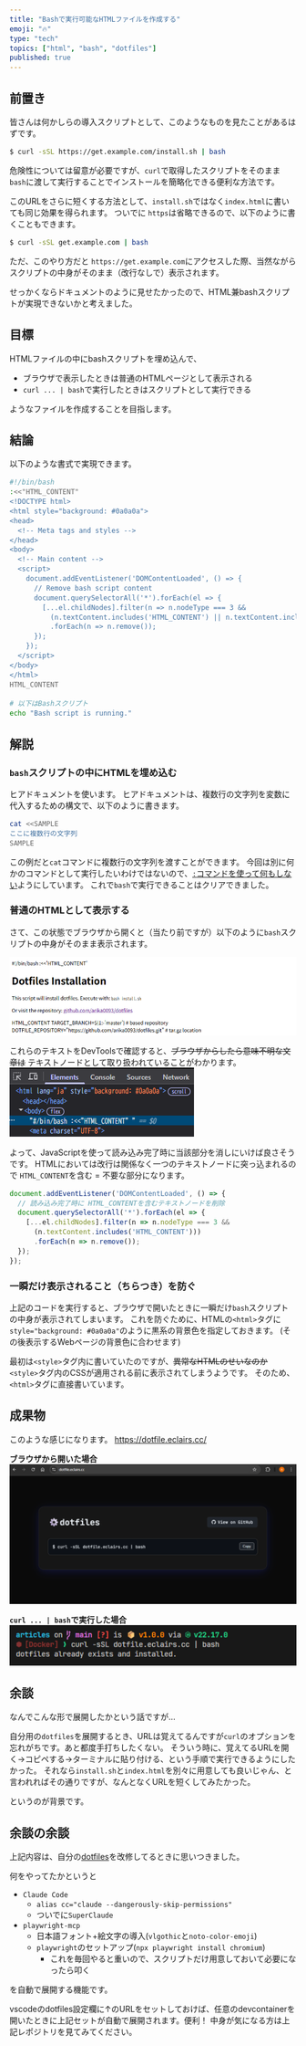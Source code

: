 ```yaml
---
title: "Bashで実行可能なHTMLファイルを作成する"
emoji: "🔥"
type: "tech"
topics: ["html", "bash", "dotfiles"]
published: true
---
```


## 前置き
皆さんは何かしらの導入スクリプトとして、このようなものを見たことがあるはずです。

```bash
$ curl -sSL https://get.example.com/install.sh | bash
```

危険性については留意が必要ですが、`curl`で取得したスクリプトをそのまま`bash`に渡して実行することでインストールを簡略化できる便利な方法です。

このURLをさらに短くする方法として、`install.sh`ではなく`index.html`に書いても同じ効果を得られます。
ついでに `https`は省略できるので、以下のように書くこともできます。

```bash
$ curl -sSL get.example.com | bash
```

ただ、このやり方だと `https://get.example.com`にアクセスした際、当然ながらスクリプトの中身がそのまま（改行なしで）表示されます。

せっかくならドキュメントのように見せたかったので、HTML兼bashスクリプトが実現できないかと考えました。

## 目標
HTMLファイルの中にbashスクリプトを埋め込んで、

* ブラウザで表示したときは普通のHTMLページとして表示される
* `curl ... | bash`で実行したときはスクリプトとして実行できる

ようなファイルを作成することを目指します。

## 結論
以下のような書式で実現できます。

```bash
#!/bin/bash
:<<"HTML_CONTENT"
<!DOCTYPE html>
<html style="background: #0a0a0a">
<head>
  <!-- Meta tags and styles -->
</head>
<body>
  <!-- Main content -->
  <script>
    document.addEventListener('DOMContentLoaded', () => {
      // Remove bash script content
      document.querySelectorAll('*').forEach(el => {
        [...el.childNodes].filter(n => n.nodeType === 3 && 
          (n.textContent.includes('HTML_CONTENT') || n.textContent.includes('#!/bin/bash')))
          .forEach(n => n.remove());
      });
    });
  </script>
</body>
</html>
HTML_CONTENT

# 以下はBashスクリプト
echo "Bash script is running."
```

## 解説
### `bash`スクリプトの中にHTMLを埋め込む
ヒアドキュメントを使います。
ヒアドキュメントは、複数行の文字列を変数に代入するための構文で、以下のように書きます。
```bash
cat <<SAMPLE
ここに複数行の文字列
SAMPLE
```

この例だと`cat`コマンドに複数行の文字列を渡すことができます。
今回は別に何かのコマンドとして実行したいわけではないので、[`:`コマンドを使って何もしない](https://qiita.com/xtetsuji/items/381dc17241bda548045d)ようにしています。
これで`bash`で実行できることはクリアできました。

### 普通のHTMLとして表示する
さて、この状態でブラウザから開くと（当たり前ですが）以下のように`bash`スクリプトの中身がそのまま表示されます。

![](/images/20250627/dotfile-html-2.png)

これらのテキストをDevToolsで確認すると、~~ブラウザからしたら意味不明な文章は~~ テキストノードとして取り扱われていることがわかります。
![DevTools](/images/20250627/bash-devtool.png)

よって、JavaScriptを使って読み込み完了時に当該部分を消しにいけば良さそうです。
HTMLにおいては改行は関係なく一つのテキストノードに突っ込まれるので
`HTML_CONTENT`を含む = 不要な部分になります。

```js
document.addEventListener('DOMContentLoaded', () => {
  // 読み込み完了時に HTML_CONTENTを含むテキストノードを削除
  document.querySelectorAll('*').forEach(el => {
    [...el.childNodes].filter(n => n.nodeType === 3 && 
      (n.textContent.includes('HTML_CONTENT')))
      .forEach(n => n.remove());
  });
});
```

### 一瞬だけ表示されること（ちらつき）を防ぐ
上記のコードを実行すると、ブラウザで開いたときに一瞬だけ`bash`スクリプトの中身が表示されてしまいます。
これを防ぐために、HTMLの`<html>`タグに`style="background: #0a0a0a"`のように黒系の背景色を指定しておきます。
(その後表示するWebページの背景色に合わせます)

最初は`<style>`タグ内に書いていたのですが、~~異常なHTMLのせいなのか~~ `<style>`タグ内のCSSが適用される前に表示されてしまうようです。
そのため、`<html>`タグに直接書いています。

## 成果物
このような感じになります。
https://dotfile.eclairs.cc/

**ブラウザから開いた場合**
![](/images/20250627/dotfile-html-3.png)

**`curl ... | bash`で実行した場合**
![](/images/20250627/dotfile-html-4.png)

## 余談
なんでこんな形で展開したかという話ですが…

自分用の`dotfiles`を展開するとき、URLは覚えてるんですが`curl`のオプションを忘れがちです。あと都度手打ちしたくない。
そういう時に、覚えてるURLを開く→コピペする→ターミナルに貼り付ける、という手順で実行できるようにしたかった。
それなら`install.sh`と`index.html`を別々に用意しても良いじゃん、と言われればその通りですが、なんとなくURLを短くしてみたかった。

というのが背景です。

## 余談の余談
上記内容は、自分の[dotfiles](https://github.com/arika0093/dotfiles)を改修してるときに思いつきました。

何をやってたかというと
* `Claude Code`
	* `alias cc="claude --dangerously-skip-permissions"`
	* ついでに`SuperClaude`
* `playwright-mcp`
	* 日本語フォント+絵文字の導入(`vlgothic`と`noto-color-emoji`)
	* `playwright`のセットアップ(`npx playwright install chromium`)
		* これを毎回やると重いので、スクリプトだけ用意しておいて必要になったら叩く

を自動で展開する機能です。

vscodeのdotfiles設定欄に↑のURLをセットしておけば、任意のdevcontainerを開いたときに上記セットが自動で展開されます。便利！
中身が気になる方は上記レポジトリを見てみてください。
